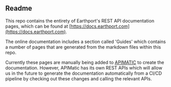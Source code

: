 ## Readme
This repo contains the entirety of Earthport's REST API documentation pages, which can be found at [https://docs.earthport.com](https://docs.earthport.com).

The online documentation includes a section called 'Guides' which contains a number of pages that are generated from the markdown files within this repo.

Currently these pages are manually being added to [APIMATIC](https://apimatic.io) to create the documentation. However, APIMatic has its own REST APIs which will allow us in the future to generate the documentation automatically from a CI/CD pipeline by checking out these changes and calling the relevant APIs.
